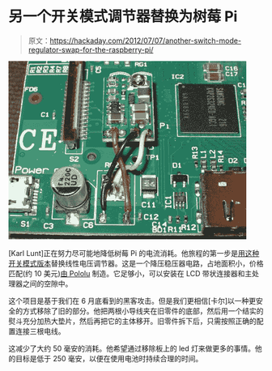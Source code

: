 # 另一个开关模式调节器替换为树莓 Pi

> 原文：<https://hackaday.com/2012/07/07/another-switch-mode-regulator-swap-for-the-raspberry-pi/>

![](img/7b82f13c2fe32ee0d4cd47a8d2966591.png "raspberri-pi-regulator-swap")

[Karl Lunt]正在努力尽可能地降低树莓 Pi 的电流消耗。他旅程的第一步是[用这种开关模式版本](http://www.seanet.com/~karllunt/RasPiRegulatorReplacement.html)替换线性电压调节器。这是一个降压稳压器电路，占地面积小，价格匹配(约 10 美元)[由 Pololu](http://www.pololu.com/catalog/product/2103) 制造。它足够小，可以安装在 LCD 带状连接器和主处理器之间的空隙中。

这个项目是基于我们在 6 月底看到的黑客攻击。但是我们更相信[卡尔]以一种更安全的方式移除了旧的部分。他把两根小导线夹在旧零件的底部，然后用一个结实的熨斗充分加热大垫片，然后再把它的主体移开。旧零件拆下后，只需按照正确的配置连接三根电线。

这减少了大约 50 毫安的消耗。他希望通过移除板上的 led 灯来做更多的事情。他的目标是低于 250 毫安，以便在使用电池时持续合理的时间。